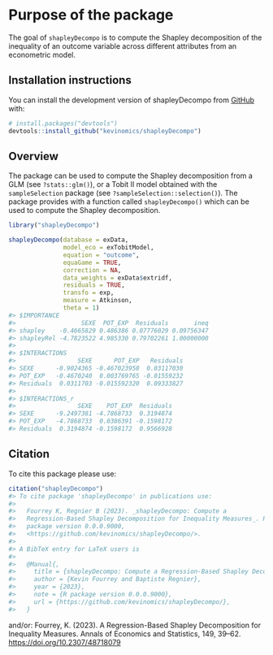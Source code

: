 
<!-- README.md is generated from README.Rmd. Please edit that file -->

# Purpose of the package

The goal of `shapleyDecompo` is to compute the Shapley decomposition of
the inequality of an outcome variable across different attributes from
an econometric model.

## Installation instructions

You can install the development version of shapleyDecompo from
[GitHub](https://github.com/) with:

``` r
# install.packages("devtools")
devtools::install_github("kevinomics/shapleyDecompo")
```

## Overview

The package can be used to compute the Shapley decomposition from a GLM
(see `?stats::glm()`), or a Tobit II model obtained with the
`sampleSelection` package (see `?sampleSelection::selection()`). The
package provides with a function called `shapleyDecompo()` which can be
used to compute the Shapley decomposition.

``` r
library("shapleyDecompo")
```

``` r
shapleyDecompo(database = exData,
               model_eco = exTobitModel,
               equation = "outcome",
               equaGame = TRUE,
               correction = NA,
               data_weights = exData$extridf,
               residuals = TRUE,
               transfo = exp,
               measure = Atkinson,
               theta = 1)
#> $IMPORTANCE
#>                  SEXE  POT_EXP  Residuals       ineq
#> shapley    -0.4665829 0.486386 0.07776029 0.09756347
#> shapleyRel -4.7823522 4.985330 0.79702261 1.00000000
#> 
#> $INTERACTIONS
#>                 SEXE      POT_EXP   Residuals
#> SEXE      -0.9024365 -0.467023958  0.03117030
#> POT_EXP   -0.4670240  0.003769765 -0.01559232
#> Residuals  0.0311703 -0.015592320  0.09333827
#> 
#> $INTERACTIONS_r
#>                 SEXE    POT_EXP  Residuals
#> SEXE      -9.2497381 -4.7868733  0.3194874
#> POT_EXP   -4.7868733  0.0386391 -0.1598172
#> Residuals  0.3194874 -0.1598172  0.9566928
```

## Citation

To cite this package please use:

``` r
citation("shapleyDecompo") 
#> To cite package 'shapleyDecompo' in publications use:
#> 
#>   Fourrey K, Regnier B (2023). _shapleyDecompo: Compute a
#>   Regression-Based Shapley Decomposition for Inequality Measures_. R
#>   package version 0.0.0.9000,
#>   <https://github.com/kevinomics/shapleyDecompo/>.
#> 
#> A BibTeX entry for LaTeX users is
#> 
#>   @Manual{,
#>     title = {shapleyDecompo: Compute a Regression-Based Shapley Decomposition for Inequality Measures},
#>     author = {Kevin Fourrey and Baptiste Regnier},
#>     year = {2023},
#>     note = {R package version 0.0.0.9000},
#>     url = {https://github.com/kevinomics/shapleyDecompo/},
#>   }
```

and/or: Fourrey, K. (2023). A Regression-Based Shapley Decomposition for
Inequality Measures. Annals of Economics and Statistics, 149, 39–62.
<https://doi.org/10.2307/48718079>
